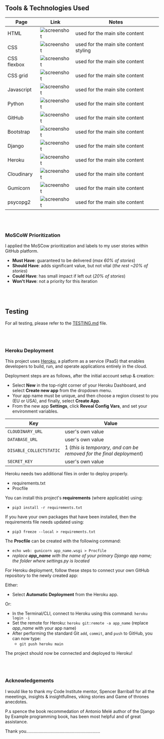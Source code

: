 
<br>
<br>


## Tools & Technologies Used

| Page | Link | Notes |
| --- | --- | --- |
| HTML |![screenshot](https://en.wikipedia.org/wiki/HTML) | used for the main site content |
| CSS |![screenshot](https://en.wikipedia.org/wiki/CSS) | used for the main site content styling |
| CSS flexbox |![screenshot](https://www.w3schools.com/css/css3_flexbox.asp) | used for the main site content |
| CSS grid |![screenshot](https://www.w3schools.com/css/css_grid.asp) | used for the main site content |
| Javascript |![screenshot](https://www.javascript.com) | used for the main site content |
| Python |![screenshot](https://www.python.org) | used for the main site content |
| GitHub |![screenshot](https://github.com) | used for the main site content |
| Bootstrap |![screenshot](https://getbootstrap.com) | used for the main site content |
| Django |![screenshot](https://www.djangoproject.com) | used for the main site content |
| Heroku |![screenshot](https://www.heroku.com) | used for the main site content |
| Cloudinary |![screenshot](https://cloudinary.com) | used for the main site content |
| Gumicorn |![screenshot](https://gunicorn.org/) | used for the main site content |
| psycopg2 |![screenshot](https://pypi.org/project/psycopg2/) | used for the main site content |


<br>
<br>

### MoSCoW Prioritization

I applied the MoSCow prioritization and labels to my user stories within GitHub platform.

- **Must Have**: guaranteed to be delivered (*max 60% of stories*)
- **Should Have**: adds significant value, but not vital (*the rest ~20% of stories*)
- **Could Have**: has small impact if left out (*20% of stories*)
- **Won't Have**: not a priority for this iteration

<br>
<br>

## Testing

For all testing, please refer to the [TESTING.md](https://github.com/NigelFinegan5p/project4/blob/main/Testing.md) file.


<br>
<br>


### Heroku Deployment

This project uses [Heroku](https://www.heroku.com), a platform as a service (PaaS) that enables developers to build, run, and operate applications entirely in the cloud.

Deployment steps are as follows, after the initial account setup & creation:

- Select **New** in the top-right corner of your Heroku Dashboard, and select **Create new app** from the dropdown menu.
- Your app name must be unique, and then choose a region closest to you (EU or USA), and finally, select **Create App**.
- From the new app **Settings**, click **Reveal Config Vars**, and set your environment variables.

| Key | Value |
| --- | --- |
| `CLOUDINARY_URL` | user's own value |
| `DATABASE_URL` | user's own value |
| `DISABLE_COLLECTSTATIC` | 1 (*this is temporary, and can be removed for the final deployment*) |
| `SECRET_KEY` | user's own value |

Heroku needs two additional files in order to deploy properly.
- requirements.txt
- Procfile

You can install this project's **requirements** (where applicable) using:
- `pip3 install -r requirements.txt`

If you have your own packages that have been installed, then the requirements file needs updated using:
- `pip3 freeze --local > requirements.txt`

The **Procfile** can be created with the following command:
- `echo web: gunicorn app_name.wsgi > Procfile`
- *replace **app_name** with the name of your primary Django app name; the folder where settings.py is located*

For Heroku deployment, follow these steps to connect your own GitHub repository to the newly created app:

Either:
- Select **Automatic Deployment** from the Heroku app.

Or:
- In the Terminal/CLI, connect to Heroku using this command: `heroku login -i`
- Set the remote for Heroku: `heroku git:remote -a app_name` (replace *app_name* with your app name)
- After performing the standard Git `add`, `commit`, and `push` to GitHub, you can now type:
	- `git push heroku main`

The project should now be connected and deployed to Heroku!

<br>
<br>


### Acknowledgements

I would like to thank my Code Institute mentor, Spencer Barriball for all the meeetings, insights & insightfullnes, viking stories and Game of thrones anecdotes.

P.s spence the book recommedation of Antonio Melé author of the Django by Example programming book, has been most helpful and of great assistance. 

Thank you............................................................

